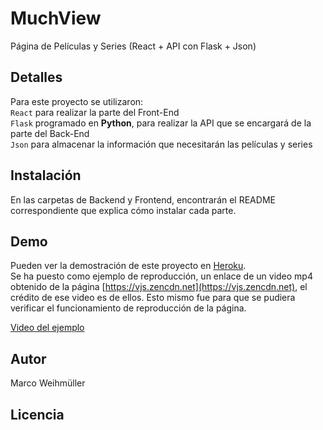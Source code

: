 # MuchView
Página de Películas y Series (React + API con Flask + Json)

## Detalles
Para este proyecto se utilizaron:<br>
`React` para realizar la parte del Front-End<br>
`Flask` programado en **Python**, para realizar la API que se encargará de la parte del Back-End<br>
`Json` para almacenar la información que necesitarán las películas y series

## Instalación
En las carpetas de Backend y Frontend, encontrarán el README correspondiente que explica cómo instalar cada parte.

## Demo
Pueden ver la demostración de este proyecto en [Heroku](https://muchviewfrontend.herokuapp.com/).<br>
Se ha puesto como ejemplo de reproducción, un enlace de un video mp4 obtenido de la página [https://vjs.zencdn.net](https://vjs.zencdn.net), el crédito de ese video es de ellos. Esto mismo fue para que se pudiera verificar el funcionamiento de reproducción de la página.<br>

[Video del ejemplo](https://muchviewfrontend.herokuapp.com/Video?id=8588&cap=1)


## Autor
Marco Weihmüller

## Licencia
Este proyecto está bajo la Licencia GNU General Public License v3.0
